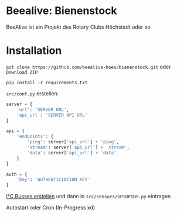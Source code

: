 # Beealive: Bienenstock

BeeAlive ist ein Projekt des Rotary Clubs Höchstadt oder so

# Installation
`git clone https://github.com/beealive-hoes/bienenstock.git` oder `Download ZIP`

`pip install -r requirements.txt`

`src/conf.py` erstellen:
```python
server = {
    'url': 'SERVER URL',
    'api_url': 'SERVER API URL'
}

api = {
    'endpoints': {
        'ping': server['api_url'] + 'ping',
        'stream': server['api_url'] + 'stream',
        'data': server['api_url'] + 'data'
    }
}

auth = {
    'key': 'AUTHENTICIATION KEY'
}
```

[I²C Busses erstellen](https://www.instructables.com/id/Raspberry-PI-Multiple-I2c-Devices/) und dann in `src/sensors/GPIOPINS.py` eintragen

Autostart oder Cron (In-Progress xd)